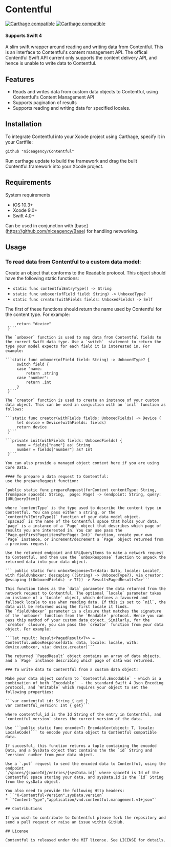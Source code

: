 # Contentful

[![Carthage compatible](https://img.shields.io/badge/Carthage-compatible-4BC51D.svg?style=flat)](https://github.com/niceagency/LocationMonitor) [![Carthage compatible](https://img.shields.io/badge/twitter-%40niceagency-blue.svg)](https://twitter.com/niceagency)

#### Supports Swift 4

A slim swift wrapper around reading and writing data from Contentful. This is an interface to Contentful's content management API.
The offical Contentful Swift API current only supports the content delivery API, and hence is unable to write data to Contentful.

## Features

* Reads and writes data from custom data objects to Contentful, using Contentful's Content Management API
* Supports pagination of results
* Supports reading and writing data for specified locales.

## Installation


To integrate Contentful into your Xcode project using Carthage, specify it in your Cartfile:

`github "niceagency/Contentful"`

Run carthage update to build the framework and drag the built Contentful.framework into your Xcode project.

## Requirements

System requirements

* iOS 10.3+
* Xcode 9.0+
* Swift 4.0+

Can be used in conjunction with [base] (https://github.com/niceagency/Base) for handling networking.

## Usage

### To read data from Contentful to a custom data model:

Create an object that conforms to the Readable protocol. This object should have the following static functions:

   * `static func contentfulEntryType() -> String`
   * `static func unboxer(ofField field: String) -> UnboxedType?`
   * `static func creator(withFields fields: UnboxedFields) -> Self`

   The first of these functions should return the name used by Contentful for the content type. For example:

   ```static func contentfulEntryType() -> String {
        return "device"
    }```

The `unboxer` function is used to map data from Contentful fields to the correct Swift data type. Use a `switch`  statement to return the type your model expects for each field it is interested in. For example:

```static func unboxer(ofField field: String) -> UnboxedType? {
        switch field {
        case "name:
            return .string
        case "number":
            return .int
        }
    }```

The `creator` function is used to create an instance of your custom data object. This can be used in conjuction with an `init` function as follows:

```static func creator(withFields fields: UnboxedFields) -> Device {
        let device = Device(withFields: fields)
        return device
    }```

  ```private init(withFields fields: UnboxedFields) {
        name = fields["name"] as! String
        number = fields["number"] as? Int
    }```

  You can also provide a managed object context here if you are using Core Data.

   #### To prepare a data request to Contentful:
   use the prepareRequest function:

   `public static func prepareRequest(forContent contentType: String, fromSpace spaceId: String,  page: Page) -> (endpoint: String, query: [URLQueryItem])`

   where `contentType` is the type used to describe the content type in Contentful. You can pass either a string, or the `contentfulEntryType()` function of your data model object.
   `spaceId` is the name of the Contentful space that holds your data. `page` is a instance of a `Page` object that describes which page of results you are interested in. You can use pass the `Page.getFirstPage(itemsPerPage: Int)` function, create your own `Page` instance, or increment/decrement a `Page` object returned from a previous request.

   Use the returned endpoint and URLQueryItems to make a network request to Contentful, and then use the `unboxResponse` function to unpack the returned data into your data object.

  ``` public static func unboxResponse<T>(data: Data, locale: Locale?, with fieldUnboxer: @escaping ((String) -> UnboxedType?), via creator: @escaping ((UnboxedFields) -> T?)) -> Result<PagedResult<T>>```

  This function takes as the `data` parameter the data returned from the network request to Contentful. The optional `locale` parameter takes an instance of a `Locale` object, which defines a favoured and fallback locale to use when reading data. If this is set to `nil`, the data will be returned using the first locale it finds.
  The `fieldUnboxer` parameter is a closure that matches the signature of the `unboxer` function from the `Readable` protocol. Hence you can pass this method of your custom data object. Similarly, for the `creator` closure, you can pass the `creator` function from your data object. For example:

  ```let result: Result<PagedResult<T>> =  Contentful.unboxResponse(data: data, locale: locale, with: device.unboxer, via: device.creator)```

  The returned `PagedResult` object contains an array of data objects, and a `Page` instance describing which page of data was returned.

### To write data to Contentful from a custom data object:

Make your data object conform to `Contentful.Encodable` - which is a combination of both `Encodable`  - the standard Swift 4 Json Encoding protocol, and `Writable` which requires your object to set the following properties:

```var contentful_id: String { get }
var contentful_version: Int { get}```

where contentful_id is the Id String of the entry in Contentful, and `contentful_version` stores the current version of the data.

Use ```public static func encode<T: Encodable>(object: T, locale: LocaleCode)``` to encode your data object to Contentful compatible data.

If succesful, this function returns a tuple containing the encoded Data, and a SysData object that contains the the `id` String and `version` number from your data object.

Use a `.put` request to send the encoded data to Contentful, using the endpoint
`/spaces/{spaceId}/entries/{sysData.id}` where spaceId is Id of the Contentful space storing your data, and sysData.id is the `id` String from the sysData object.

You also need to provide the following Http headers:
 * ``"X-Contentful-Version",sysData.version`
 * `"Content-Type","application/vnd.contentful.management.v1+json"`

  ## Contributions

  If you wish to contribute to Contentful please fork the repository and send a pull request or raise an issue within GitHub.

  ## License

  Contentful is released under the MIT license. See LICENSE for details.
